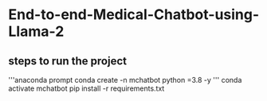 # End-to-end-Medical-Chatbot-using-Llama-2

## steps to run the project
'''anaconda prompt
conda create -n mchatbot python =3.8 -y
'''
conda activate mchatbot
pip install -r requirements.txt
